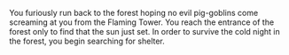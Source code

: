 You furiously run back to the forest hoping no evil pig-goblins come screaming at you from the Flaming Tower. You reach the entrance of the forest only to find that the sun just set. In order to survive the cold night in the forest, you begin searching for shelter.
